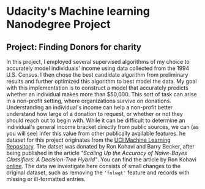 # Udacity's Machine learning Nanodegree Project
## Project: Finding Donors for charity
In this project, I employed several supervised algorithms of my choice to accurately model individuals' income using data collected from the 1994 U.S. Census. I then chose the best candidate algorithm from preliminary results and further optimized this algorithm to best model the data. My goal with this implementation is to construct a model that accurately predicts whether an individual makes more than $50,000. This sort of task can arise in a non-profit setting, where organizations survive on donations. Understanding an individual's income can help a non-profit better understand how large of a donation to request, or whether or not they should reach out to begin with. While it can be difficult to determine an individual's general income bracket directly from public sources, we can (as you will see) infer this value from other publically available features.
he dataset for this project originates from the [UCI Machine Learning Repository](https://archive.ics.uci.edu/ml/datasets/Census+Income). The datset was donated by Ron Kohavi and Barry Becker, after being published in the article _\"Scaling Up the Accuracy of Naive-Bayes Classifiers: A Decision-Tree Hybrid\"_. You can find the article by Ron Kohavi [online](https://www.aaai.org/Papers/KDD/1996/KDD96-033.pdf). The data we investigate here consists of small changes to the original dataset, such as removing the `'fnlwgt'` feature and records with missing or ill-formatted entries.
